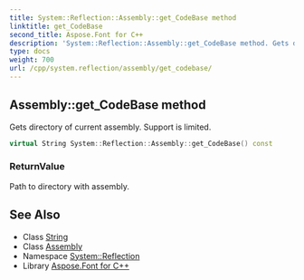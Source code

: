 ```yaml
---
title: System::Reflection::Assembly::get_CodeBase method
linktitle: get_CodeBase
second_title: Aspose.Font for C++
description: 'System::Reflection::Assembly::get_CodeBase method. Gets directory of current assembly. Support is limited in C++.'
type: docs
weight: 700
url: /cpp/system.reflection/assembly/get_codebase/
---
```

## Assembly::get_CodeBase method


Gets directory of current assembly. Support is limited.

```cpp
virtual String System::Reflection::Assembly::get_CodeBase() const
```


### ReturnValue

Path to directory with assembly.

## See Also

* Class [String](../../../system/string/)
* Class [Assembly](../)
* Namespace [System::Reflection](../../)
* Library [Aspose.Font for C++](../../../)
